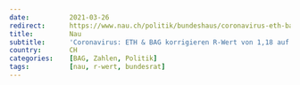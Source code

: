 ```yaml
---
date:          2021-03-26
redirect:      https://www.nau.ch/politik/bundeshaus/coronavirus-eth-bag-korrigieren-r-wert-von-118-auf-112-65895507
title:         Nau
subtitle:      'Coronavirus: ETH & BAG korrigieren R-Wert von 1,18 auf 1,12'
country:       CH
categories:    [BAG, Zahlen, Politik]
tags:          [nau, r-wert, bundesrat]
---
```

